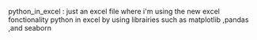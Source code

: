 python_in_excel : just an excel file where i'm using the new excel fonctionality python in excel by using librairies such as matplotlib ,pandas ,and seaborn
